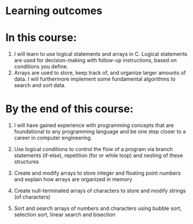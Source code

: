 # Learning outcomes
# In this course:
1. I  will learn to use logical statements and arrays in C. Logical statements are used for decision-making with follow-up instructions, based on conditions you define. 
2. Arrays are used to store, keep track of, and organize larger amounts of data. I will furthermore implement some fundamental algorithms to search and sort data.


# By the end of this course:
1. I will have gained experience with programming concepts that are foundational to any programming language and be one step closer to a career in computer engineering.

2. Use logical conditions to control the flow of a program via branch statements (if-else), repetition (for or while loop) and nesting of these structures
3. Create and modify arrays to store integer and floating point numbers and explain how arrays are organized in memory
4. Create null-terminated arrays of characters to store and modify strings (of characters)
5. Sort and search arrays of numbers and characters using bubble sort, selection sort, linear search and bisection

